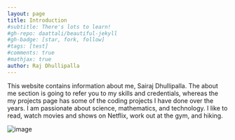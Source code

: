 ```yaml
---
layout: page
title: Introduction
#subtitle: There's lots to learn!
#gh-repo: daattali/beautiful-jekyll
#gh-badge: [star, fork, follow]
#tags: [test]
#comments: true
#mathjax: true
author: Raj Dhullipalla
---
```

This website contains information about me, Sairaj Dhullipalla. The about me section is going to refer you to my skills and credentials, whereas the my projects page has some of the coding projects I have done over the years. I am passionate about science, mathematics, and technology. I like to read, watch movies and shows on Netflix, work out at the gym, and hiking. 

![image]("/assets/img/me.png")
